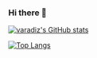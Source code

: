 ### Hi there 👋

[![varadiz's GitHub stats](https://github-readme-stats-varadiz.vercel.app/api?username=varadiz&show_icons=true&theme=radical)](https://github.com/varadiz/github-readme-stats)

[![Top Langs](https://github-readme-stats-varadiz.vercel.app/api/top-langs/?username=varadiz&theme=radical)](https://github.com/varadiz/github-readme-stats)


<!--
**varadiz/varadiz** is a ✨ _special_ ✨ repository because its `README.md` (this file) appears on your GitHub profile.

Here are some ideas to get you started:

- 🔭 I’m currently working on ...
- 🌱 I’m currently learning ...
- 👯 I’m looking to collaborate on ...
- 🤔 I’m looking for help with ...
- 💬 Ask me about ...
- 📫 How to reach me: ...
- 😄 Pronouns: ...
- ⚡ Fun fact: ...
-->
